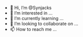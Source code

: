 - 👋 Hi, I’m @Synjacks
- 👀 I’m interested in ...
- 🌱 I’m currently learning ...
- 💞️ I’m looking to collaborate on ...
- 📫 How to reach me ...

<!---
Synjacks/Synjacks is a ✨ very special ✨ repository because its `README.md` (this file) appears on your GitHub profile.
You can click the Preview link to take a look at your changes.
--->
